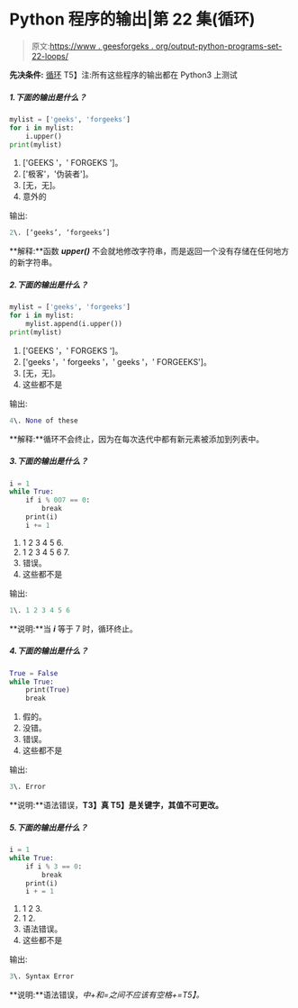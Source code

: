 # Python 程序的输出|第 22 集(循环)

> 原文:[https://www . geesforgeks . org/output-python-programs-set-22-loops/](https://www.geeksforgeeks.org/output-python-programs-set-22-loops/)

**先决条件:** [循环](https://www.geeksforgeeks.org/loops-in-python/)
T5】注:所有这些程序的输出都在 Python3 上测试

##### 1.下面的输出是什么？

```py
mylist = ['geeks', 'forgeeks']
for i in mylist:
    i.upper()
print(mylist)
```

1.  ['GEEKS '，' FORGEKS ']。
2.  ['极客'，'伪装者']。
3.  [无，无]。
4.  意外的

输出:

```py
2\. [‘geeks’, ‘forgeeks’]

```

**解释:**函数 ***upper()*** 不会就地修改字符串，而是返回一个没有存储在任何地方的新字符串。

##### 2.下面的输出是什么？

```py
mylist = ['geeks', 'forgeeks']
for i in mylist:
    mylist.append(i.upper())
print(mylist)
```

1.  ['GEEKS '，' FORGEKS ']。
2.  ['geeks '，' forgeeks '，' geeks '，' FORGEEKS']。
3.  [无，无]。
4.  这些都不是

输出:

```py
4\. None of these

```

**解释:**循环不会终止，因为在每次迭代中都有新元素被添加到列表中。

##### 3.下面的输出是什么？

```py
i = 1
while True:
    if i % 0O7 == 0:
        break
    print(i)
    i += 1
```

1.  1 2 3 4 5 6.
2.  1 2 3 4 5 6 7.
3.  错误。
4.  这些都不是

输出:

```py
1\. 1 2 3 4 5 6

```

**说明:**当 ***i*** 等于 7 时，循环终止。

##### 4.下面的输出是什么？

```py
True = False
while True:
    print(True)
    break
```

1.  假的。
2.  没错。
3.  错误。
4.  这些都不是

输出:

```py
3\. Error

```

**说明:**语法错误，**T3】真 T5】是关键字，其值不可更改。**

##### 5.下面的输出是什么？

```py
i = 1
while True:
    if i % 3 == 0:
        break
    print(i)
    i + = 1
```

1.  1 2 3.
2.  1 2.
3.  语法错误。
4.  这些都不是

输出:

```py
3\. Syntax Error

```

**说明:**语法错误，**中+和=之间不应该有空格*+=*T5】。**